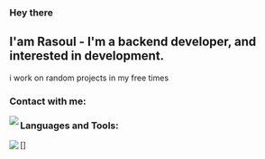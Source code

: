 ### Hey there

## I'am Rasoul - I'm a backend developer, and interested in development.
i work on random projects in my free times

### Contact with me:
[<img align="left" src="https://skillicons.dev/icons?i=linkedin"/>][linkedin]

### Languages and Tools:
[<img align="left" src="https://skillicons.dev/icons?i=php,laravel,js,vue,react,mysql,git,github"/>]

[linkedin]: https://linkedin.com/in/rasoul-ha